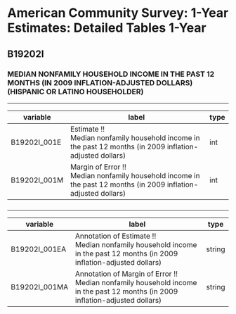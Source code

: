 # American Community Survey: 1-Year Estimates: Detailed Tables 1-Year

## B19202I

### MEDIAN NONFAMILY HOUSEHOLD INCOME IN THE PAST 12 MONTHS (IN 2009 INFLATION-ADJUSTED DOLLARS) (HISPANIC OR LATINO HOUSEHOLDER)

___

| variable | label | type |
| ----- | ----- | ----- |
| B19202I_001E | Estimate !!<br>Median nonfamily household income in the past 12 months (in 2009 inflation-adjusted dollars) | int |
| B19202I_001M | Margin of Error !!<br>Median nonfamily household income in the past 12 months (in 2009 inflation-adjusted dollars) | int |
### 

___

| variable | label | type |
| ----- | ----- | ----- |
| B19202I_001EA | Annotation of Estimate !!<br>Median nonfamily household income in the past 12 months (in 2009 inflation-adjusted dollars) | string |
| B19202I_001MA | Annotation of Margin of Error !!<br>Median nonfamily household income in the past 12 months (in 2009 inflation-adjusted dollars) | string |

